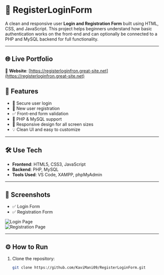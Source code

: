 # 📝 RegisterLoginForm

A clean and responsive user **Login and Registration Form** built using HTML, CSS, and JavaScript. This project helps beginners understand how basic authentication works on the front-end and can optionally be connected to a PHP and MySQL backend for full functionality.

---

## 🌐 Live Portfolio

📎 **Website**: [https://registerloginfron.great-site.net](https://registerloginfron.great-site.net) 

## 🚀 Features

- 🔐 Secure user login
- 👤 New user registration
- ✅ Front-end form validation
- 💾 PHP & MySQL support 
- 📱 Responsive design for all screen sizes
- 💡 Clean UI and easy to customize

---

## 🛠 Use Tech 

- **Frontend**: HTML5, CSS3, JavaScript
- **Backend**: PHP, MySQL
- **Tools Used**: VS Code, XAMPP, phpMyAdmin

---

## 📸 Screenshots

- ✅ Login Form  
- ✅ Registration Form  

![Login Page](https://github.com/KaviMani09/Manikandan-Portfolio/blob/main/project/login%20register%20from%20image/login-1.png)  
![Registration Page](https://github.com/KaviMani09/Manikandan-Portfolio/blob/main/project/login%20register%20from%20image/login-2.png)

---

## ⚙️ How to Run
1. Clone the repository:
   ```bash
   git clone https://github.com/KaviMani09/RegisterLoginForm.git
